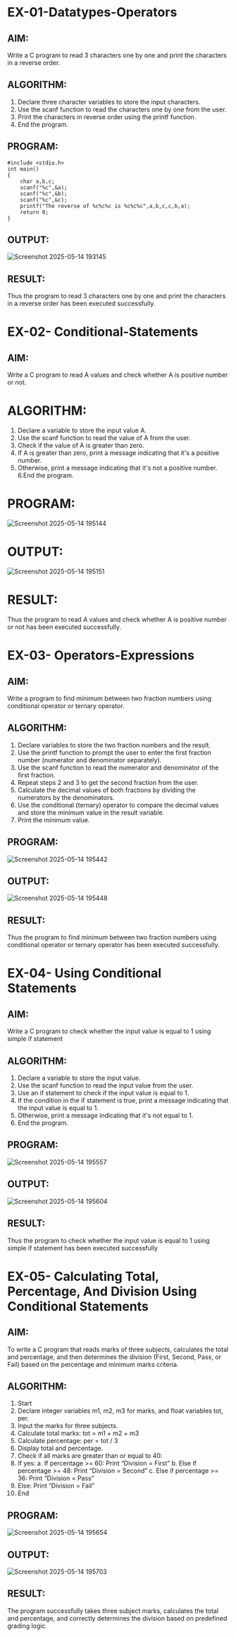 
# EX-01-Datatypes-Operators
## AIM:
Write a C program to read 3 characters one by one and print the characters in a reverse order.

## ALGORITHM:
1.	Declare three character variables to store the input characters.
2.	Use the scanf function to read the characters one by one from the user.
3.	Print the characters in reverse order using the printf function.
4.	End the program.

## PROGRAM:
```
#include <stdio.h>
int main()
{
    char a,b,c;
    scanf("%c",&a);
    scanf("%c",&b);
    scanf("%c",&c);
    printf("The reverse of %c%c%c is %c%c%c",a,b,c,c,b,a);
    return 0;
}
```
## OUTPUT:
![Screenshot 2025-05-14 193145](https://github.com/user-attachments/assets/d99506ef-00cf-4310-925d-a7833bb18b0a)


















## RESULT:
Thus the program to read 3 characters one by one and print the characters in a reverse order has been executed successfully.


# EX-02- Conditional-Statements
## AIM:
Write a C program to read A values and check whether A is positive number or not.

# ALGORITHM:
1.	Declare a variable to store the input value A.
2.	Use the scanf function to read the value of A from the user.
3.	Check if the value of A is greater than zero.
4.	If A is greater than zero, print a message indicating that it's a positive number. 
5.	Otherwise, print a message indicating that it's not a positive number.
6.End the program.

# PROGRAM:
![Screenshot 2025-05-14 195144](https://github.com/user-attachments/assets/da6a8a7f-3bd2-465f-866b-0e5e3ba9bfbf)



# OUTPUT:
![Screenshot 2025-05-14 195151](https://github.com/user-attachments/assets/9e36dde1-4d1e-4443-b9e3-06263f29942e)













# RESULT:
Thus the program to read A values and check whether A is positive number or not has been executed successfully.
 
 
 


# EX-03- Operators-Expressions
## AIM:
Write a program to find minimum between two fraction numbers using conditional operator or ternary operator.

## ALGORITHM:
1.	Declare variables to store the two fraction numbers and the result.
2.	Use the printf function to prompt the user to enter the first fraction number (numerator and denominator separately).
3.	Use the scanf function to read the numerator and denominator of the first fraction.
4.	Repeat steps 2 and 3 to get the second fraction from the user.
5.	Calculate the decimal values of both fractions by dividing the numerators by the denominators.
6.	Use the conditional (ternary) operator to compare the decimal values and store the minimum value in the result variable.
7.	Print the minimum value.

## PROGRAM:
![Screenshot 2025-05-14 195442](https://github.com/user-attachments/assets/23dca959-f087-40d4-a699-4855475d18b4)


## OUTPUT:
![Screenshot 2025-05-14 195448](https://github.com/user-attachments/assets/0eca0e2d-02d8-4a0a-939c-a521b1847100)










## RESULT:
Thus the program to find minimum between two fraction numbers using conditional operator or ternary operator has been executed successfully.




# EX-04- Using Conditional Statements

## AIM:
Write a C program to check whether the input value is equal to 1 using simple if statement

## ALGORITHM:
1.	Declare a variable to store the input value.
2.	Use the scanf function to read the input value from the user.
3.	Use an if statement to check if the input value is equal to 1.
4.	If the condition in the if statement is true, print a message indicating that the input value is equal to 1.
5.	Otherwise, print a message indicating that it's not equal to 1.
6.	End the program.

## PROGRAM:
![Screenshot 2025-05-14 195557](https://github.com/user-attachments/assets/b979e2a0-0911-4494-a882-3f471e0961ed)


## OUTPUT:
![Screenshot 2025-05-14 195604](https://github.com/user-attachments/assets/88825782-3d60-40e0-9ce6-0b22f3475887)









	

## RESULT:
Thus the program to check whether the input value is equal to 1 using simple if statement has been executed successfully



# EX-05- Calculating Total, Percentage, And Division Using Conditional Statements 
## AIM:
To write a C program that reads marks of three subjects, calculates the total and percentage, and then determines the division (First, Second, Pass, or Fail) based on the percentage and minimum marks criteria.
## ALGORITHM:
1.	Start
2.	Declare integer variables m1, m2, m3 for marks, and float variables tot, per.
3.	Input the marks for three subjects.
4.	Calculate total marks: tot = m1 + m2 + m3
5.	Calculate percentage: per = tot / 3
6.	Display total and percentage.
7.	Check if all marks are greater than or equal to 40:
8.	If yes:
a.	If percentage >= 60: Print “Division = First”
b.	Else if percentage >= 48: Print “Division = Second”
c.	Else if percentage >= 36: Print “Division = Pass”
9.	Else: Print “Division = Fail”
10.	End
## PROGRAM:
![Screenshot 2025-05-14 195654](https://github.com/user-attachments/assets/89380d08-6013-4654-8677-3bf740274961)


## OUTPUT:
![Screenshot 2025-05-14 195703](https://github.com/user-attachments/assets/7e9f3ba7-7c17-420a-a54b-208c0fe7975c)


## RESULT:
The program successfully takes three subject marks, calculates the total and percentage, and correctly determines the division based on predefined grading logic.

